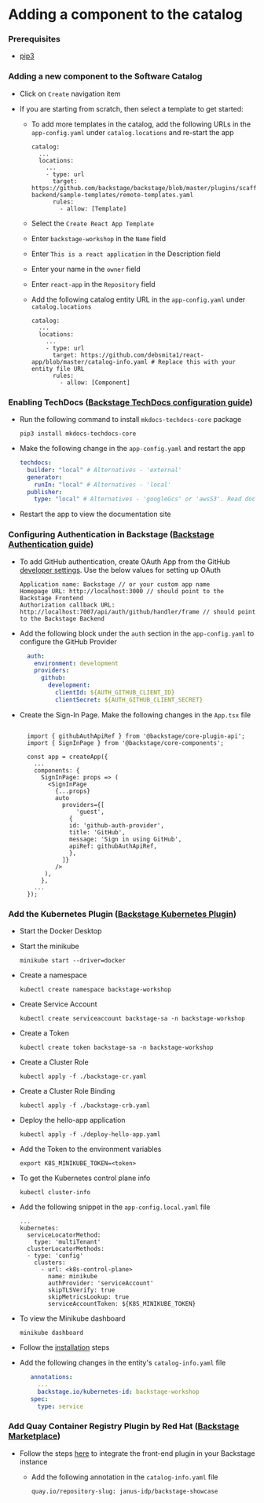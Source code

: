 # Adding a component to the catalog

### Prerequisites

- [pip3](https://www.activestate.com/resources/quick-reads/how-to-install-and-use-pip3/)

### Adding a new component to the Software Catalog

- Click on `Create` navigation item

- If you are starting from scratch, then select a template to get started:

  - To add more templates in the catalog, add the following URLs in the `app-config.yaml` under `catalog.locations` and re-start the app

    ```
    catalog:
      ...
      locations:
        ...
        - type: url
          target: https://github.com/backstage/backstage/blob/master/plugins/scaffolder-backend/sample-templates/remote-templates.yaml
          rules:
            - allow: [Template]
      ```
  - Select the `Create React App Template`
  - Enter `backstage-workshop` in the `Name` field
  - Enter `This is a react application` in the Description field
  - Enter your name in the `owner` field
  - Enter `react-app` in the `Repository` field
  - Add the following catalog entity URL in the `app-config.yaml` under `catalog.locations`

    ```
    catalog:
      ...
      locations:
        ...
        - type: url
          target: https://github.com/debsmita1/react-app/blob/master/catalog-info.yaml # Replace this with your entity file URL
          rules:
            - allow: [Component]
    ```


### Enabling TechDocs ([Backstage TechDocs configuration guide](https://backstage.io/docs/features/techdocs/getting-started))

- Run the following command to install `mkdocs-techdocs-core` package

  ```
  pip3 install mkdocs-techdocs-core
  ```

- Make the following change in the `app-config.yaml` and restart the app

  ```yaml app-config.yaml
  techdocs:
    builder: "local" # Alternatives - 'external'
    generator:
      runIn: "local" # Alternatives - 'local'
    publisher:
      type: "local" # Alternatives - 'googleGcs' or 'awsS3'. Read documentation for using alternatives.
  ```

- Restart the app to view the documentation site

### Configuring Authentication in Backstage ([Backstage Authentication guide](https://backstage.io/docs/auth/))

- To add GitHub authentication, create OAuth App from the GitHub [developer settings](https://github.com/settings/developers). Use the below values for setting up OAuth

  ```
  Application name: Backstage // or your custom app name
  Homepage URL: http://localhost:3000 // should point to the Backstage Frontend
  Authorization callback URL: http://localhost:7007/api/auth/github/handler/frame // should point to the Backstage Backend
  ```

- Add the following block under the `auth` section in the `app-config.yaml` to configure the GitHub Provider

  ```yaml title=app-config.local.yaml
    auth:
      environment: development
      providers:
        github:
          development:
            clientId: ${AUTH_GITHUB_CLIENT_ID}
            clientSecret: ${AUTH_GITHUB_CLIENT_SECRET}
  ```

- Create the Sign-In Page. Make the following changes in the `App.tsx` file

  ```tsx title=packages/app/src/App.tsx

    import { githubAuthApiRef } from '@backstage/core-plugin-api';
    import { SignInPage } from '@backstage/core-components';

    const app = createApp({
      ...
      components: {
        SignInPage: props => (
          <SignInPage
            {...props}
            auto
              providers={[
                  'guest',
                {
                id: 'github-auth-provider',
                title: 'GitHub',
                message: 'Sign in using GitHub',
                apiRef: githubAuthApiRef,
                },
              ]}
            />
         ),
        },
      ...
    });

  ```

### Add the Kubernetes Plugin ([Backstage Kubernetes Plugin](https://backstage.io/docs/features/kubernetes/))

- Start the Docker Desktop

- Start the minikube

  ```
  minikube start --driver=docker
  ```

- Create a namespace

  ```
  kubectl create namespace backstage-workshop
  ```

- Create Service Account

  ```
  kubectl create serviceaccount backstage-sa -n backstage-workshop
  ```

- Create a Token

  ```
  kubectl create token backstage-sa -n backstage-workshop
  ```

- Create a Cluster Role

  ```
  kubectl apply -f ./backstage-cr.yaml
  ```

- Create a Cluster Role Binding

  ```
  kubectl apply -f ./backstage-crb.yaml
  ```

- Deploy the hello-app application

  ```
  kubectl apply -f ./deploy-hello-app.yaml
  ```

- Add the Token to the environment variables

  ```
  export K8S_MINIKUBE_TOKEN=<token>
  ```

- To get the Kubernetes control plane info

  ```
  kubectl cluster-info
  ```

- Add the following snippet in the `app-config.local.yaml` file

  ```
  ...
  kubernetes:
    serviceLocatorMethod:
      type: 'multiTenant'
    clusterLocatorMethods:
    - type: 'config'
      clusters:
        - url: <k8s-control-plane>
          name: minikube
          authProvider: 'serviceAccount'
          skipTLSVerify: true
          skipMetricsLookup: true
          serviceAccountToken: ${K8S_MINIKUBE_TOKEN}
  ```

- To view the Minikube dashboard

  ```
  minikube dashboard
  ```

- Follow the [installation](https://backstage.io/docs/features/kubernetes/installation) steps
- Add the following changes in the entity's `catalog-info.yaml` file

  ```yaml title=catalog-info.yaml
     annotations:
       ...
       backstage.io/kubernetes-id: backstage-workshop
     spec:
       type: service
  ```

### Add Quay Container Registry Plugin by Red Hat ([Backstage Marketplace](https://backstage.io/plugins/))

- Follow the steps [here](https://janus-idp.io/plugins/quay/) to integrate the front-end plugin in your Backstage instance
  
  - Add the following annotation in the `catalog-info.yaml` file

    ```quay.io/repository-slug: janus-idp/backstage-showcase```
